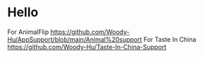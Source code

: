 # Hello
For AnimalFlip
https://github.com/Woody-Hu/AppSupport/blob/main/Animal%20support
For Taste In China
https://github.com/Woody-Hu/Taste-In-China-Support

